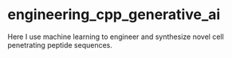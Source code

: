 # engineering_cpp_generative_ai
Here I use machine learning to engineer and synthesize novel cell penetrating peptide sequences.
